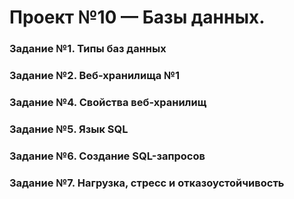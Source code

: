 # Проект №10 — Базы данных.

<h3 id="задание-1-типы-баз-данных">Задание №1. Типы баз данных</h3>


<h3 id="задание-2-веб-хранилища-1">Задание №2. Веб-хранилища №1</h3>


<h3 id="задание-4-свойства-веб-хранилищ">Задание №4. Свойства веб-хранилищ</h3>


<h3 id="задание-5-язык-sql">Задание №5. Язык SQL</h3>


<h3 id="задание-6-создание-sql-запросов">Задание №6. Создание SQL-запросов</h3>


<h3 id="задание-7-нагрузка-стресс-и-отказоустойчивость">Задание №7. Нагрузка, стресс и отказоустойчивость</h3>

